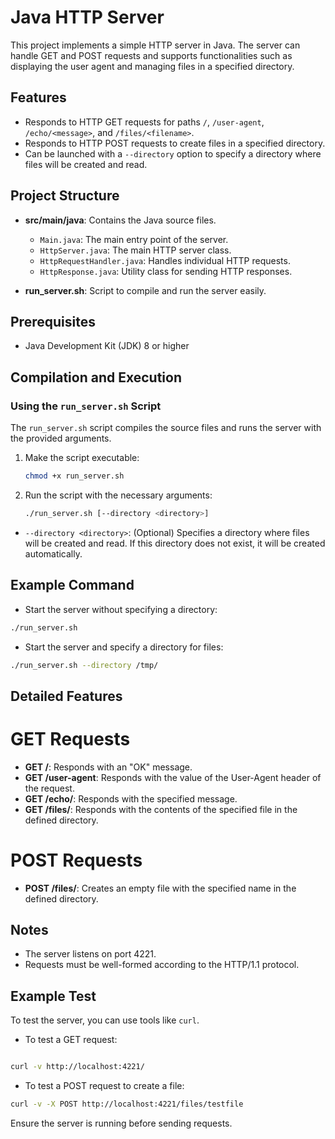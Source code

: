 # Java HTTP Server

This project implements a simple HTTP server in Java. The server can handle GET and POST requests and supports functionalities such as displaying the user agent and managing files in a specified directory.

## Features

- Responds to HTTP GET requests for paths `/`, `/user-agent`, `/echo/<message>`, and `/files/<filename>`.
- Responds to HTTP POST requests to create files in a specified directory.
- Can be launched with a `--directory` option to specify a directory where files will be created and read.

## Project Structure

- **src/main/java**: Contains the Java source files.
  - `Main.java`: The main entry point of the server.
  - `HttpServer.java`: The main HTTP server class.
  - `HttpRequestHandler.java`: Handles individual HTTP requests.
  - `HttpResponse.java`: Utility class for sending HTTP responses.
  
- **run_server.sh**: Script to compile and run the server easily.

## Prerequisites

- Java Development Kit (JDK) 8 or higher

## Compilation and Execution

### Using the `run_server.sh` Script

The `run_server.sh` script compiles the source files and runs the server with the provided arguments.

1. Make the script executable:

   ```bash
   chmod +x run_server.sh
   ```

2. Run the script with the necessary arguments:
      ```bash
   ./run_server.sh [--directory <directory>]
     ```
- `--directory <directory>`: (Optional) Specifies a directory where files will be created and read. If this directory does not exist, it will be created automatically.

## Example Command

- Start the server without specifying a directory:

```bash
./run_server.sh
```

- Start the server and specify a directory for files:

```bash
./run_server.sh --directory /tmp/
```

## Detailed Features

# GET Requests

- **GET /**: Responds with an "OK" message.
- **GET /user-agent**: Responds with the value of the User-Agent header of the request.
- **GET /echo/<message>**: Responds with the specified message.
- **GET /files/<filename>**: Responds with the contents of the specified file in the defined directory.

# POST Requests

- **POST /files/<filename>**: Creates an empty file with the specified name in the defined directory.

## Notes

- The server listens on port 4221.
- Requests must be well-formed according to the HTTP/1.1 protocol.

## Example Test

To test the server, you can use tools like `curl`.

- To test a GET request:

``` bash

curl -v http://localhost:4221/
```

- To test a POST request to create a file:

```bash
curl -v -X POST http://localhost:4221/files/testfile
```

Ensure the server is running before sending requests.
